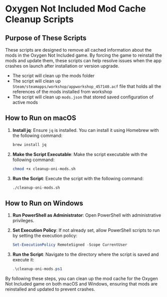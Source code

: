 # Oxygen Not Included Mod Cache Cleanup Scripts

## Purpose of These Scripts

These scripts are designed to remove all cached information about the mods in the Oxygen Not Included game. By forcing the game to reinstall the mods and update them, these scripts can help resolve issues when the app crashes on launch after installation or version upgrade.

- The script will clean up the mods folder
- The script will clean up `Steam/steamapps/workshop/appworkshop_457140.acf` file that holds all the references of the mods installed from workshop
- The script will clean up `mods.json` that stored saved configuration of active mods

## How to Run on macOS

1. **Install jq**: Ensure `jq` is installed. You can install it using Homebrew with the following command:

   ```bash
   brew install jq
   ```

1. **Make the Script Executable**: Make the script executable with the following command:

   ```bash
   chmod +x cleanup-oni-mods.sh
   ```

1. **Run the Script**: Execute the script with the following command:

   ```bash
   ./cleanup-oni-mods.sh
   ```

## How to Run on Windows

1. **Run PowerShell as Administrator**: Open PowerShell with administrative privileges.
1. **Set Execution Policy**: If not already set, allow PowerShell scripts to run by setting the execution policy:

   ```powershell
   Set-ExecutionPolicy RemoteSigned -Scope CurrentUser
   ```

1. **Run the Script**: Navigate to the directory where the script is saved and execute it:

   ```powershell
   .\cleanup-oni-mods.ps1
   ```

By following these steps, you can clean up the mod cache for the Oxygen Not Included game on both macOS and Windows, ensuring that mods are reinstalled and updated to prevent crashes.
